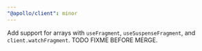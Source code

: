 ```yaml
---
"@apollo/client": minor
---
```


Add support for arrays with `useFragment`, `useSuspenseFragment`, and `client.watchFragment`. TODO FIXME BEFORE MERGE.
